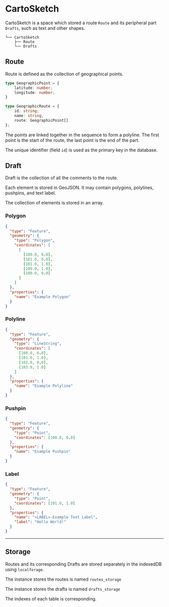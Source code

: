 # CartoSketch

CartoSketch is a space which stored a route `Route` and its peripheral part `Drafts`, such as text and other shapes.

```
└── CartoSketch
    ├── Route
    └── Drafts
```

## Route

Route is defined as the collection of geographical points.

```typescript
type GeographicPoint = {
    latitude: number;
    longitude: number;
}
```

```typescript
type GeographicRoute = {
    id: string;
    name: string,
    route: GeographicPoint[]
};
```

The points are linked together in the sequence to form a polyline. The first point is the start of the route, the last point is the end of the part.

The unique identifier (field `id`) is used as the primary key in the database.

## Draft

Draft is the collection of all the comments to the route.

Each element is stored in GeoJSON. It may contain polygons, polylines, pushpins, and text label.

The collection of elements is stored in an array.

### Polygon

```json
{
  "type": "Feature",
  "geometry": {
    "type": "Polygon",
    "coordinates": [
      [
        [100.0, 0.0],
        [101.0, 0.0],
        [101.0, 1.0],
        [100.0, 1.0],
        [100.0, 0.0]
      ]
    ]
  },
  "properties": {
    "name": "Example Polygon"
  }
}
```

### Polyline

```json
{
  "type": "Feature",
  "geometry": {
    "type": "LineString",
    "coordinates": [
      [100.0, 0.0],
      [101.0, 1.0],
      [102.0, 0.0],
      [103.0, 1.0]
    ]
  },
  "properties": {
    "name": "Example Polyline"
  }
}
```

### Pushpin

```json
{
  "type": "Feature",
  "geometry": {
    "type": "Point",
    "coordinates": [100.0, 0.0]
  },
  "properties": {
    "name": "Example Pushpin"
  }
}
```

### Label

```json
{
  "type": "Feature",
  "geometry": {
    "type": "Point",
    "coordinates": [101.0, 1.0]
  },
  "properties": {
    "name": "<LABEL>-Example Text Label",
    "label": "Hello World!"
  }
}
```

---

## Storage

Routes and its corresponding Drafts are stored separately in the indexedDB using `localforage`.

The instance stores the routes is named `routes_storage`

The instance stores the drafts is named `drafts_storage`

The indexes of each table is corresponding.
